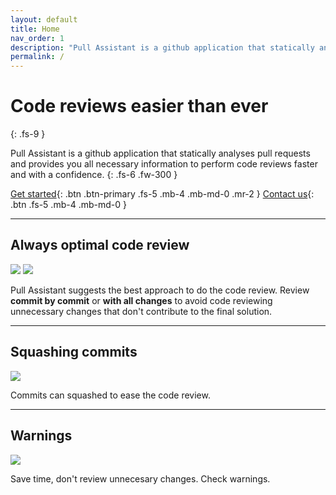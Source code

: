 ```yaml
---
layout: default
title: Home
nav_order: 1
description: "Pull Assistant is a github application that statically analyses pull requests and provides you all necessary information to perform code reviews faster and with a confidence."
permalink: /
---
```


# Code reviews easier than ever
{: .fs-9 }

Pull Assistant is a github application that statically analyses pull requests and provides you all necessary information to perform code reviews faster and with a confidence.
{: .fs-6 .fw-300 }

[Get started](https://github.com/apps/pull-assistant){: .btn .btn-primary .fs-5 .mb-4 .mb-md-0 .mr-2 } [Contact us](https://pullassistant.com/contact){: .btn .fs-5 .mb-4 .mb-md-0 }

---

## Always optimal code review
![](https://pullassistant.com/assets/screenshots/screenshot_commit_by_commit.png)
![](https://pullassistant.com/assets/screenshots/screenshot_with_all_changes.png)

Pull Assistant suggests the best approach to do the code review. Review **commit by commit** or **with all changes** to avoid code reviewing unnecessary changes that don't contribute to the final solution.

---

## Squashing commits
![](https://pullassistant.com/assets/screenshots/screenshot_squash.png)

Commits can squashed to ease the code review.

---

## Warnings
![](https://pullassistant.com/assets/screenshots/screenshot_warning.png)

Save time, don't review unnecesary changes. Check warnings.
